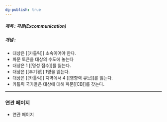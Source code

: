 ```yaml
---
dg-publish: true
---
```

##### 제목 : 파문(Excommunication)
##### 개념 : 
- 대상은 [[카톨릭]] 소속이어야 한다.
- 파문 토큰을 대상의 수도에 놓는다
- 대상은 1 [[명성 점수]]를 잃는다.
- 대상은 [[추기경]] 1명을 잃는다.
- 대상은 [[카톨릭]] 지역에서 4 [[영향력 큐브]]를 잃는다.
- 카톨릭 국가들은 대상에 대해 파문[[CB]]를 갖는다. 

--- 

### 연관 페이지
- 연관 페이지
